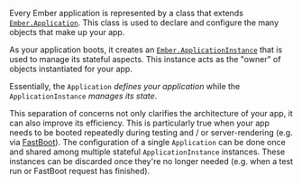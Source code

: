 Every Ember application is represented by a class that extends
[`Ember.Application`][1]. This class is used to declare and configure the many
objects that make up your app.

As your application boots, it creates an [`Ember.ApplicationInstance`][2] that is
used to manage its stateful aspects. This instance acts as the "owner" of
objects instantiated for your app.

Essentially, the `Application` *defines your application* while the
`ApplicationInstance` *manages its state*.

[1]: http://emberjs.com/api/classes/Ember.Application.html
[2]: http://emberjs.com/api/classes/Ember.ApplicationInstance.html

This separation of concerns not only clarifies the architecture of your app, it
can also improve its efficiency. This is particularly true when your app needs
to be booted repeatedly during testing and / or server-rendering (e.g. via
[FastBoot](https://github.com/tildeio/ember-cli-fastboot)). The configuration of
a single `Application` can be done once and shared among multiple stateful
`ApplicationInstance` instances. These instances can be discarded once they're
no longer needed (e.g. when a test run or FastBoot request has finished).
